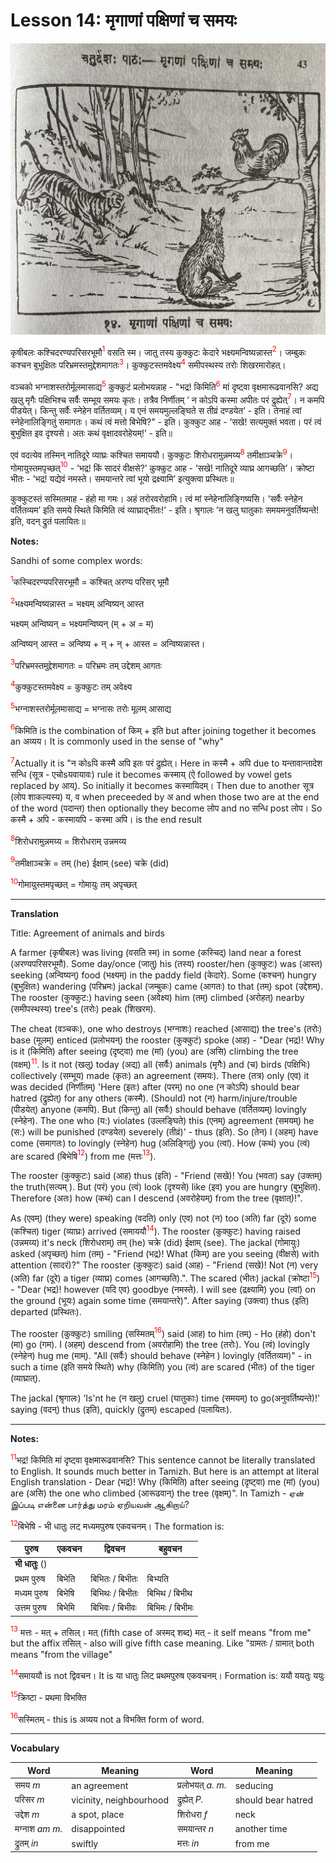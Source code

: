 # Lesson 14: मृगाणां पक्षिणां च समयः
![picture of tiger jackal and rooster](./images/r1l14.jpg)

कृषीबलः कश्चिदरण्यपरिसरभूमौ<span style="color:red"><sup>1</sup></span> वसति स्म। जातु तस्य कुक्कुटः केदारे भक्ष्यमन्विष्यन्नास्त<span style="color:red"><sup>2</sup></span>। जम्बुकः कश्चन बुभुक्षितः परिभ्रमस्तमुद्देशमागतः<span style="color:red"><sup>3</sup></span>। कुक्कुटस्तमवेक्ष्य<span style="color:red"><sup>4</sup></span> समीपस्थस्य तरोः शिखरमारोहत्।

वञ्चको भग्नाशस्तरोर्मूलमासाद्य<span style="color:red"><sup>5</sup></span> कुक्कुटं प्रलोभयन्नाह - "भद्र! किमिति<span style="color:red"><sup>6</sup></span> मां दृष्ट्वा वृक्षमारूढवानसि? अद्य खलु मृगैः पक्षिभिश्च सर्वैः सम्भूय समयः कृतः। तत्रैव निर्णीतम्  ’ न कोऽपि कस्मा अपीतः परं द्रुह्येत्<span style="color:red"><sup>7</sup></span>। न कमपि पीडयेत्। किन्तु सर्वैः स्नेहेन वर्तितव्यम्। य एनं समयमुल्लङ्घिते स तीव्रं दण्डयेत’ - इति। तेनाहं त्वां स्नेहेनालिङ्गितुं समागतः। कथं त्वं मत्तो बिभेषि?" - इति। कुक्कुट आह - ’सखे! सत्यमुक्तं भवता। परं त्वं बुभुक्षित इव दृश्यसे। अतः कथं वृक्षादवरोहेयम्!’ - इति॥

एवं वदत्येव तस्मिन् नातिदूरे व्याघ्रः कश्चित समाययौ। कुक्कुटः शिरोधरामुन्नमय्य<span style="color:red"><sup>8</sup></span> तमीक्षाञ्चक्रे<span style="color:red"><sup>9</sup></span>। गोमायुस्तमपृच्छत्<span style="color:red"><sup>10</sup></span> - ’भद्र! किं सादरं वीक्षसे?’ कुक्कुट आह - ’सखे! नातिदूरे व्याघ्र आगच्छति’। क्रोष्टा भीतः - ’भद्र! यद्येवं नमस्ते। समयान्तरे त्वां भूयो द्रक्ष्यामि’ इत्युक्त्वा प्रस्थितः॥

कुक्कुटस्तं सस्मितमाह - हंहो मा गमः। अहं तरोरवरोहामि। त्वं मां स्नेहेनालिङ्गिष्यसि। ’सर्वैः स्नेहेन वर्तितव्यम’ इति समये स्थिते किमिति त्वं व्याघ्राद्भीतः!’ - इति। श्रृगालः ’न खलु घातुकाः समयमनुवर्तिष्यन्ते! इति, वदन् द्रुतं पलायितः॥

**Notes:**

Sandhi of some complex words:

<span style="color:red"><sup>1</sup></span>कस्चिदरण्यपरिसरभूमौ = कश्चित् अरण्य परिसर् भूमौ

<span style="color:red"><sup>2</sup></span>भक्ष्यमन्विष्यन्नास्त = भक्ष्यम् अन्विष्यन् आस्त 

भक्ष्यम् अन्विष्यन् = भक्ष्यमन्विष्यन् (म् + अ = म)

अन्विष्यन् आस्त = अन्विष्य + न् + न् + आस्त = अन्विष्यन्नास्त। 

<span style="color:red"><sup>3</sup></span>परिभ्रमस्तमुद्देशमागतः = परिभ्रमः तम् उद्देशम् आगतः

<span style="color:red"><sup>4</sup></span>कुक्कुटस्तमवेक्ष्य = कुक्कुटः तम् अवेक्ष्य

<span style="color:red"><sup>5</sup></span>भग्नाशस्तरोर्मूलमासाद्य = भग्नासः तरोः मूलम् आसाद्य

<span style="color:red"><sup>6</sup></span>किमिति is the combination of किम् + इति but after joining together it becomes an अव्यय। It is commonly used in the sense of "why"

<span style="color:red"><sup>7</sup></span>Actually it is "न कोsपि कस्मै अपि इतः परं द्रुह्येत्। Here in कस्मै + अपि due to यन्तावान्तादेश सन्धि (सूत्र - एचोsयवायावः) rule it becomes कस्माय् (ऐ followed by vowel gets replaced by आय्). So initially it becomes कस्मायिदम्। Then due to another सूत्र (लोप शाकल्यस्य) य, व when preceeded by अ and when those two are at the end of the word (पदान्त) then optionally they become लोप and no सन्धि post लोप। So कस्मै + अपि - कस्मायपि - कस्मा अपि। is the end result

<span style="color:red"><sup>8</sup></span>शिरोधरामुन्नमय्य = शिरोधराम् उन्नमय्य

<span style="color:red"><sup>9</sup></span>तमीक्षाञ्चक्रे = तम् (he) ईक्षाम् (see) चक्रे (did)

<span style="color:red"><sup>10</sup></span>गोमायुस्तमपृच्छत् = गोमायुः तम् अपृच्छत्

---

**Translation**

Title: Agreement of animals and birds

A farmer (कृषीबलः) was living (वसति स्म) in some (कस्चिद्) land near a forest (अरण्यपरिसरभूमौ). Some day/once (जातु) his (तस्य) rooster/hen (कुक्कुटः) was (आस्त) seeking (अन्विष्यन्) food (भक्ष्यम्) in the paddy field (केदारे). Some (कश्चन) hungry (बुभुक्षितः) wandering (परिभ्रमः) jackal (जम्बुकः)  came (आगतः) to that (तम्) spot (उद्देशम्). The rooster (कुक्कुट:) having seen (अवेक्ष्य) him (तम्)  climbed (अरोहत्) nearby (समीपस्थस्य) tree's (तरोः) peak (शिखरम). 

The cheat (वञ्चकः), one who destroys (भग्नाशः) reached (आसाद्य) the tree's (तरोः) base (मूलम्) enticed (प्रलोभयन्) the rooster (कुक्कुटं) spoke (आह) - "Dear (भद्र)! Why is it (किमिति) after seeing (दृष्ट्वा) me (मां) (you) are (असि) climbing  the tree (वक्षम्)<span style="color:red"><sup>11</sup></span>. Is it not (खलु) today (अद्य) all (सर्वैः) animals (मृगैः) and (च) birds (पक्षिभिः) collectively (सम्भूय) made (कृतः) an agreement (समयः). There (तत्र) only (एव) it was decided (निर्णीतम्) 
'Here (इतः) after (परम्) no one (न कोऽपि) should bear hatred (द्रुह्येत्) for any others (कस्मै). (Should) not (न) harm/injure/trouble (पीडयेत्) anyone (कमपि). But (किन्तु) all (सर्वैः) should behave (वर्तितव्यम्) lovingly (स्नेहेन). The one who (य:) violates (उल्लङ्घिते) this (एनम्) agreement (समयम्) he (स:) will be punished (दण्डयेत) severely (तीव्रं)' - thus (इति). So (तेन) I (अहम्) have come (समागतः) to  lovingly (स्नेहेन) hug (अलिङ्गितुं) you (त्वां). How (कथं) you (त्वं) are scared (बिभेषि<span style="color:red"><sup>12</sup></span>) from me (मत्तः<span style="color:red"><sup>13</sup></span>). 

The rooster (कुक्कुटः) said (आह) thus (इति) - "Friend (सखे)! You (भवता) say (उक्तम्) the truth(सत्यम् ). But (परं) you (त्वं) look (दृश्यसे) like (इव) you are hungry (बुभुक्षित). Therefore (अतः) how (कथं) can I descend (अवरोहेयम्) from the tree (वृक्षात्)!".

As (एवम्) (they were) speaking (वदति) only (एव) not (न) too (अति) far (दूरे) some (कश्चित) tiger (व्याघ्रः) arrived (समाययौ<span style="color:red"><sup>14</sup></span>). The rooster (कुक्कुटः) having raised (उन्नमय्य) it's neck (शिरोधराम्) तम् (he) चक्रे (did) ईक्षाम् (see). The jackal (गोमायुः) asked (अपृच्छत्) him (तम्) - "Friend (भद्र)! What (किम्) are you seeing (वीक्षसे) with attention (सादरं)?" The rooster (कुक्कुटः) said (आह) - "Friend (सखे)! Not (न) very (अति) far (दूरे) a tiger (व्याघ्र) comes (आगच्छति).". The scared (भीतः) jackal (क्रोष्टा<span style="color:red"><sup>15</sup></span>) - "Dear (भद्र)! however (यदि एव) goodbye (नमस्ते). I will see (द्रक्ष्यामि) you (त्वां) on the ground (भूयः) again some time (समयान्तरे)". After saying (उक्त्वा) thus (इति) departed (प्रस्थितः).

The rooster (कुक्कुटः) smiling (सस्मितम्<span style="color:red"><sup>16</sup></span>) said (आह) to him (तम्) - Ho (हंहो) don't (मा) go (गम). I (अहम्) descend from (अवरोहामि) the tree (तरोः). You (त्वं) lovingly (स्नेहेन) hug me (माम्). "All (सर्वैः) should behave (स्नेहेन ) lovingly (वर्तितव्यम)" - in such a time (इति समये स्थिते) why (किमिति) you (त्वं) are scared (भीतः) of the tiger (व्याघ्रात्).

 The jackal (श्रृगालः) ’Is'nt he (न खलु) cruel (घातुकाः) time (समयम्) to go(अनुवर्तिष्यन्ते)!' saying (वदन्) thus (इति), quickly (द्रुतम्) escaped (पलायितः).

---

**Notes:**

<span style="color:red"><sup>11</sup></span>भद्र! किमिति मां दृष्ट्वा वृक्षमारूढवानसि? This sentence cannot be literally translated to English. It sounds much better in Tamizh. But here is an attempt at literal English translation - Dear (भद्र)! Why (किमिति) after seeing (दृष्ट्वा) me (मां) (you) are (असि) the one who climbed (आरूढवान्) the tree (वृक्षम्)". In Tamizh - ஏன் இப்படி என்னை பார்த்து மரம் ஏறியவன் ஆகிறாய்?

<span style="color:red"><sup>12</sup></span>बिभेषि - भी धातुः लट् मध्यमपुरुष एकवचनम्। The formation is:

| पुरुष | एकवचन | द्विवचन | बहुवचन |
| --- | --- | --- | --- |
| **भी धातुः** () | | | | 
| प्रथम पुरुष | बिभेति | बिभितः / बिभीतः | बिभ्यति |
| मध्यम पुरुष | बिभेषि | बिभिथः / बिभीतः | बिभिथ /  बिभीथ |
| उत्तम पुरुष | बिभेमि | बिभिवः / बिभीवः | बिभिमः / बिभीमः | 

<span style="color:red"><sup>13</sup></span>
मत्तः - मत् + तसिल्। मत् (fifth case of अस्मद् शब्द) मत् - it self means "from me" but the affix तसिल् - also will give fifth case meaning. Like "ग्रामतः / ग्रामात् both means "from the village"

<span style="color:red"><sup>14</sup></span>समाययौ is not द्विवचन। It is या धातुः लिट् प्रथमपुरुष एकवचनम्। Formation is: ययौ  ययतुः  ययुः

<span style="color:red"><sup>15</sup></span>क्रिष्टा - प्रथमा विभक्ति

<span style="color:red"><sup>16</sup></span>सस्मितम् - this is अव्यय not a विभक्ति form of word.

---

**Vocabulary**

| Word | Meaning | Word | Meaning |
| --- | --- | --- | --- |
| समय *m* | an agreement | प्रलोभयत् *a. m.* | seducing | 
| परिसर *m* | vicinity, neighbourhood | द्रुह्येत् *P.* | should bear hatred | 
| उद्देश *m* | a spot, place | शिरोधरा *f* | neck | 
| मग्नाश *am m.* | disappointed | समयान्तर *n* | another time| 
| द्रुतम् *in* | swiftly | मत्तः *in* | from me | 